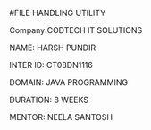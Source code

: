 #FILE HANDLING UTILITY

Company:CODTECH IT SOLUTIONS

NAME: HARSH PUNDIR

INTER ID: CT08DN1116

DOMAIN: JAVA PROGRAMMING

DURATION: 8 WEEKS

MENTOR: NEELA SANTOSH
